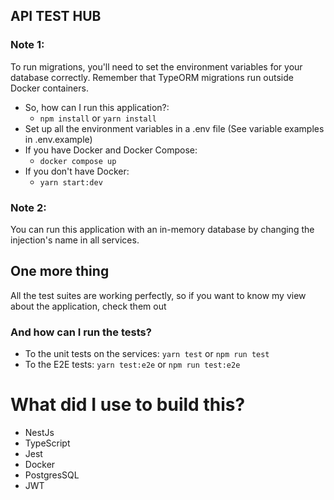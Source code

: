 ## API TEST HUB

### Note 1:
To run migrations, you'll need to set the environment variables for your database correctly. Remember that TypeORM migrations run outside Docker containers.

- So, how can I run this application?: </br>
  - `npm install` or `yarn install`
- Set up all the environment variables in a .env file (See variable examples in .env.example)
- If you have Docker and Docker Compose:
  - `docker compose up`
- If you don't have Docker:
  - `yarn start:dev`

### Note 2:
You can run this application with an in-memory database by changing the injection's name in all services.

## One more thing
All the test suites are working perfectly, so if you want to know my view about the application, check them out

### And how can I run the tests?
- To the unit tests on the services: `yarn test` or `npm run test`
- To the E2E tests: `yarn test:e2e` or `npm run test:e2e`

# What did I use to build this?

- NestJs
- TypeScript
- Jest
- Docker
- PostgresSQL
- JWT
